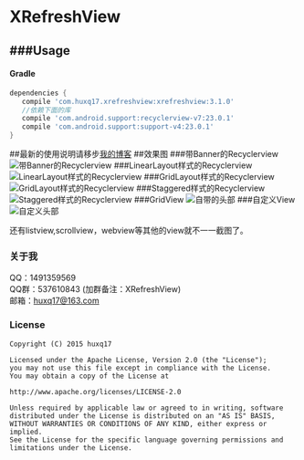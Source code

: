 ﻿# XRefreshView

###Usage
----

#### Gradle

```groovy
dependencies {
   compile 'com.huxq17.xrefreshview:xrefreshview:3.1.0'
   //依赖下面的库
   compile 'com.android.support:recyclerview-v7:23.0.1'
   compile 'com.android.support:support-v4:23.0.1'
}
```

##最新的使用说明请移步[我的博客](http://blog.csdn.net/footballclub/article/details/46982115 "description")
##效果图
###带Banner的Recyclerview
![带Banner的Recyclerview](gif/xrefresh_banner.gif)
###LinearLayout样式的Recyclerview
![LinearLayout样式的Recyclerview](gif/xrefresh_linearlayout.gif)
###GridLayout样式的Recyclerview
![GridLayout样式的Recyclerview](gif/xrefresh_gridlayout.gif)
###Staggered样式的Recyclerview
![Staggered样式的Recyclerview](gif/xrefresh_staggeredlayout.gif)
###GridView
![自带的头部](gif/xrefresh_gridview.gif)
###自定义View
![自定义头部](gif/xrefresh_customview.gif)

还有listview,scrollview，webview等其他的view就不一一截图了。

### 关于我
QQ：1491359569  
QQ群：537610843 (加群备注：XRefreshView)  
邮箱：huxq17@163.com

### License

    Copyright (C) 2015 huxq17

    Licensed under the Apache License, Version 2.0 (the "License");
    you may not use this file except in compliance with the License.
    You may obtain a copy of the License at

    http://www.apache.org/licenses/LICENSE-2.0

    Unless required by applicable law or agreed to in writing, software
    distributed under the License is distributed on an "AS IS" BASIS,
    WITHOUT WARRANTIES OR CONDITIONS OF ANY KIND, either express or implied.
    See the License for the specific language governing permissions and
    limitations under the License.

